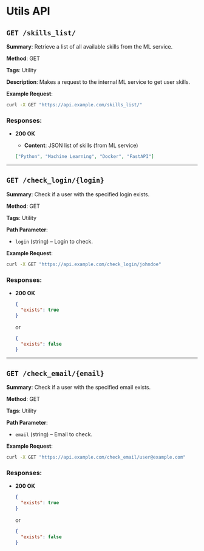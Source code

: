 # Utils API

## `GET /skills_list/`

**Summary**: Retrieve a list of all available skills from the ML service.

**Method**: GET

**Tags**: Utility

**Description**: Makes a request to the internal ML service to get user skills.

**Example Request**:

```bash
curl -X GET "https://api.example.com/skills_list/"
```

### Responses:

* **200 OK**

    * **Content**: JSON list of skills (from ML service)

  ```json
  ["Python", "Machine Learning", "Docker", "FastAPI"]
  ```

---

## `GET /check_login/{login}`

**Summary**: Check if a user with the specified login exists.

**Method**: GET

**Tags**: Utility

**Path Parameter**:

* `login` (string) – Login to check.

**Example Request**:

```bash
curl -X GET "https://api.example.com/check_login/johndoe"
```

### Responses:

* **200 OK**

  ```json
  {
    "exists": true
  }
  ```

  or

  ```json
  {
    "exists": false
  }
  ```

---

## `GET /check_email/{email}`

**Summary**: Check if a user with the specified email exists.

**Method**: GET

**Tags**: Utility

**Path Parameter**:

* `email` (string) – Email to check.

**Example Request**:

```bash
curl -X GET "https://api.example.com/check_email/user@example.com"
```

### Responses:

* **200 OK**

  ```json
  {
    "exists": true
  }
  ```

  or

  ```json
  {
    "exists": false
  }
  ```
